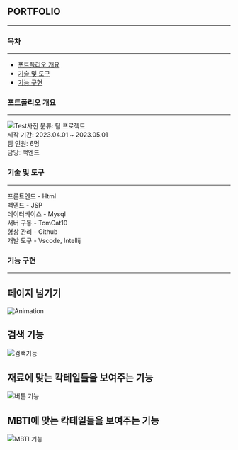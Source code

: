## PORTFOLIO
***
### 목차
***
- [포트폴리오 개요](https://github.com/kkameoo/cocktailproject#포트폴리오-개요)
- [기술 및 도구](https://github.com/kkameoo/cocktailproject#기술-및-도구)    
- [기능 구현](https://github.com/kkameoo/cocktailproject#기능-구현)
### 포트폴리오 개요
***
![Test사진](https://github.com/kkameoo/cocktailproject/assets/116774845/dd32e5b3-dec6-4206-987c-7970779faf1c)
분류: 팀 프로젝트  
제작 기간: 2023.04.01 ~ 2023.05.01  
팀 인원: 6명    
담당: 백엔드

### 기술 및 도구
***
프론트엔드 - Html    
백엔드 - JSP    
데이터베이스 - Mysql    
서버 구동 - TomCat10     
형상 관리 - Github       
개발 도구 - Vscode, Intellij

### 기능 구현
***
##  페이지 넘기기
![Animation](https://github.com/kkameoo/cocktailproject/assets/116774845/661ba24b-f459-4364-8bc8-d3eb40d26b86)
##  검색 기능  
![검색기능](https://github.com/kkameoo/cocktailproject/assets/116774845/19bc26cd-eee1-4717-a5d1-db93d38a7cbe)
##  재료에 맞는 칵테일들을 보여주는 기능 
![버튼 기능](https://github.com/kkameoo/cocktailproject/assets/116774845/b8827273-98c8-49c5-8737-d79cc68da842)
##  MBTI에 맞는 칵테일들을 보여주는 기능 
![MBTI 기능](https://github.com/kkameoo/cocktailproject/assets/116774845/907f2564-0b97-41f1-a94f-fe6caa078a82)

